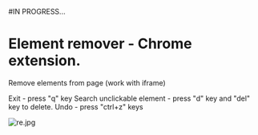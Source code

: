 #IN PROGRESS...

# Element remover - Chrome extension.
Remove elements from page (work with iframe)


Exit - press "q" key
Search unclickable element - press "d" key and "del" key to delete.
Undo - press "ctrl+z" keys

![re.jpg](images/re.jpg)
